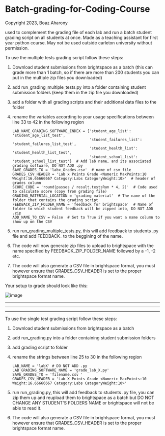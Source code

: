 # Batch-grading-for-Coding-Course
Copyright 2023, Boaz Aharony

used to complement the grading file of each lab and run a batch student grading script on all students at once. Made as a teaching assistant for first year python course.
May not be used outside carleton university without permission.


To use the multiple tests grading script follow these steps:
1. Download student submissions from brightspace as a batch (this can grade more than 1 batch, so if there are more than 200 students you can put in the multiple zip files you downloaded)
2. add run_grading_multiple_tests.py into a folder containing student submission folders (keep them in the zip file you downloaded)
3. add a folder with all grading scripts and their additional data files to the folder
4. rename the variables according to your usage specifications between line 33 to 42 in the following region  
       
       LAB_NAME_GRADING_SOFTWARE_INDEX = {'student_age_list': 'student_age_list_test',
                                          'student_failures_list': 'student_failures_list_test',
                                          'student_health_list': 'student_health_list_test',
                                          'student_school_list': 'student_school_list_test'}  # Add lab name, and its associated grading software, DO NOT ADD .py
       SAVE_GRADES_TO = 'labx_Grades.csv'  # name of csv file
       GRADES_CSV_HEADER = 'Lab x Points Grade <Numeric MaxPoints:10 Weight:16.66666667 Category:Labs CategoryWeight:10>'  # header of grades column
       SCORE_CODE = 'round(passes / result.testsRun * 4, 2)'  # Code used to calculate score (copy from grading file)
       GRADING_MATERIAL_LOCATION = 'grading material'  # The name of the folder that contains the grading script
       FEEDBACK_ZIP_FOLDER_NAME = 'feedback for brightspace'  # Name of folder to which student feedback will be zipped into, DO NOT ADD .zip
       ADD_NAME_TO_CSV = False  # Set to True if you want a name column to show up on the CSV

5. run run_grading_multiple_tests.py, this will add feedback to students .py file and add FEEDBACK_ to the beggining of the name.
6. The code will now generate zip files to upload to brightspace with the name specified by FEEDBACK_ZIP_FOLDER_NAME followed by a -1, -2 etc.
7. The code will also generate a CSV file in brightspace format, you must however ensure that GRADES_CSV_HEADER is set to the proper brightspace format name.

Your setup to grade should look like this:


![image](https://user-images.githubusercontent.com/19933465/225781343-ef46e279-efd6-4eec-993e-64f5da4da48e.png)


-------------------------------------------------------------------------------------------------------------------------------------------------------
-------------------------------------------------------------------------------------------------------------------------------------------------------
-------------------------------------------------------------------------------------------------------------------------------------------------------

To use the single test grading script follow these steps:
1. Download student submissions from brightspace as a batch
2. add run_grading.py into a folder containing student submission folders
3. add grading script to folder
4. rename the strings between line 25 to 30 in the following region  
       
       LAB_NAME = 'labX' # DO NOT ADD .py
       LAB_GRADING_SOFTWARE_NAME = 'grade_lab_X.py'
       SAVE_GRADES_TO = 'filename.csv '
       GRADES_CSV_HEADER = 'Lab X Points Grade <Numeric MaxPoints:10 Weight:16.66666667 Category:Labs CategoryWeight:10>'
       
5. run run_grading.py, this will add feedback to students .py file, you can zip them up and reupload them to brightspace as a batch but DO NOT CHANGE ANY STUDENT'S FOLDERS NAME or brightspace will not be able to read it.
6. The code will also generate a CSV file in brightspace format, you must however ensure that GRADES_CSV_HEADER is set to the proper brightspace format name.
